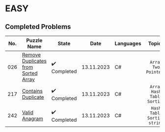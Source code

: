 # EASY

## Completed Problems

| No. | Puzzle Name                                                                                                           | State                        | Date       | Languages |             Topics              |
|-----|-----------------------------------------------------------------------------------------------------------------------|------------------------------|------------|-----------|:-------------------------------:|
| 026 | [Remove Duplicates from Sorted Array](https://leetcode.com/problems/remove-duplicates-from-sorted-array/description/) | :heavy_check_mark: Completed | 13.11.2023 | C#        |     `Array` `Two Pointers`      |
| 217 | [Contains Duplicate](https://leetcode.com/problems/contains-duplicate/description/)                                   | :heavy_check_mark: Completed | 13.11.2023 | C#        | `Array` `Hash Table` `Sorting`  |
| 242 | [Valid Anagram](https://leetcode.com/problems/valid-anagram/description/)                                             | :heavy_check_mark: Completed | 13.11.2023 | C#        | `Hash Table` `Sorting` `string` |
